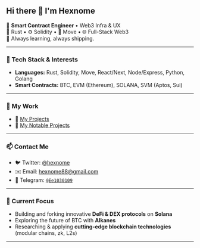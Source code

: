 ## Hi there 👋 I'm Hexnome

🎯 **Smart Contract Engineer** • Web3 Infra & UX  
🦀 Rust • ⚙️ Solidity • 🔐 Move • 🌐 Full-Stack Web3  
🚀 Always learning, always shipping.

---

### 🔧 Tech Stack & Interests
- **Languages:** Rust, Solidity, Move, React/Next, Node/Express, Python, Golang
- **Smart Contracts:** BTC, EVM (Ethereum), SOLANA, SVM (Aptos, Sui)

---

### 🔗 My Work
- 📄 [My Projects](https://github.com/hexnome/my-projects)
- 📂 [My Notable Projects](https://github.com/hexnome?tab=repositories)  

---

### 📫 Contact Me
- 🐦 Twitter: [@hexnome](https://twitter.com/hexnome)  
- ✉️ Email: hexnome88@gmail.com  
- 📲 Telegram: [`@Ee1030109`](https://t.me/Ee1030109)

---

### 🧠 Current Focus
- Building and forking innovative **DeFi & DEX protocols** on **Solana**  
- Exploring the future of BTC with **Alkanes**  
- Researching & applying **cutting-edge blockchain technologies** (modular chains, zk, L2s)  

---
